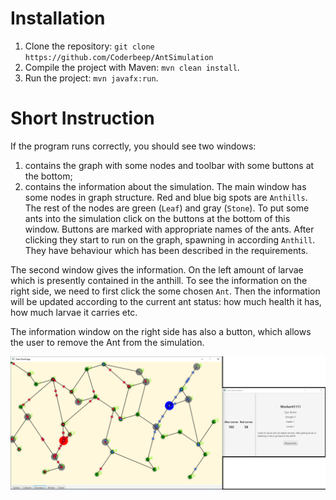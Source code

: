 # Installation
1. Clone the repository: `git clone https://github.com/Coderbeep/AntSimulation`
2. Compile the project with Maven: `mvn clean install`.
3. Run the project: `mvn javafx:run`.

# Short Instruction
If the program runs correctly, you should see two windows:
1. contains the graph with some nodes and toolbar with some buttons at the bottom;
2. contains the information about the simulation.
The main window has some nodes in graph structure. Red and blue big spots are `Anthills`. The rest of the nodes are green (`Leaf`) and gray (`Stone`). To put some ants into the simulation click on the buttons at the bottom of this window. Buttons are marked with appropriate names of the ants. After clicking they start to run on the graph, spawning in according `Anthill`. They have behaviour which has been described in the requirements. 

The second window gives the information. On the left amount of larvae which is presently contained in the anthill. To see the information on the right side, we need to first click the some chosen `Ant`. Then the information will be updated according to the current ant status: how much health it has, how much larvae it carries etc. 

The information window on the right side has also a button, which allows the user to remove the Ant from the simulation.

![plot](img/application.png)